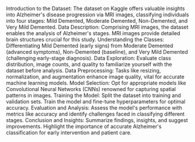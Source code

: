 Introduction to the Dataset: The dataset on Kaggle offers valuable insights into Alzheimer's disease progression via MRI images, classifying individuals into four stages: Mild Demented, Moderate Demented, Non-Demented, and Very Mild Demented.
Data Description: Comprising MRI images, the dataset enables the analysis of Alzheimer's stages. MRI images provide detailed brain structures crucial for this study.
Understanding the Classes: Differentiating Mild Demented (early signs) from Moderate Demented (advanced symptoms), Non-Demented (baseline), and Very Mild Demented (challenging early-stage diagnosis).
Data Exploration: Evaluate class distribution, image counts, and quality to familiarize yourself with the dataset before analysis.
Data Preprocessing: Tasks like resizing, normalization, and augmentation enhance image quality, vital for accurate machine learning models.
Model Selection: Opt for appropriate models like Convolutional Neural Networks (CNNs) renowned for capturing spatial patterns in images.
Training the Model: Split the dataset into training and validation sets. Train the model and fine-tune hyperparameters for optimal accuracy.
Evaluation and Analysis: Assess the model's performance with metrics like accuracy and identify challenges faced in classifying different stages.
Conclusion and Insights: Summarize findings, insights, and suggest improvements. Highlight the importance of accurate Alzheimer's classification for early intervention and patient care.
